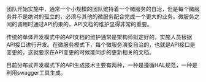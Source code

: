团队开始实施中，通常一个小规模的团队维持着一个微服务的自治，但是每个微服务并不是绝对的孤立的，必须与其他的微服务配合完成一个更大的业务。微服务之间的调用时通过API约束的，API文档的维护显得非常的重要。

传统的单体开发模式中的API文档的维护通常是架构师拟定好的，实施人员根据API接口进行开发。在微服务模式下，每个微服务演变自治的，也就是API接口是变更的，这就要求在API变更的时候能同步的更新相关的文档。

目前分布式开发模式下的API生成技术主要有两种，一种是遵循HAL规范，一种是利用swagger工具生成。



